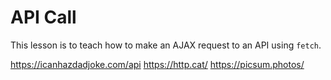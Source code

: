 # API Call

This lesson is to teach how to make an AJAX request to an API using `fetch`.

https://icanhazdadjoke.com/api
https://http.cat/
https://picsum.photos/